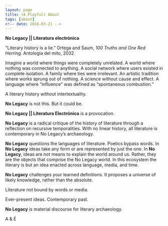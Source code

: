 ```yaml
---
layout: page
title: (A Playful) About
tags: [about]
<!-- date: 2016-03-21 -->
---
```



**No Legacy \|\| Literatura electrónica**

"Literary history is a lie." Ortega and Saum, *100 Truths and One Red Herring.* Antología del mito, 2032

Imagine a world where things were completely unrelated. A world where nothing was connected to anything. A social network where users existed in complete isolation. A family where ties were irrelevant. An artistic tradition where works sprung out of nothing. A science without cause and effect. A language where “influence” was defined as “spontaneous combustion.”

A literary history without intertextuality.

**No Legacy** is not this.
But it could be.

**No Legacy \|\| Literatura Electrónica** is a provocation.

**No Legacy** is a radical critique of the history of literature through a reflection on recursive temporalities. With no linear history, all literature is contemporary in No Legacy’s archaeology.

**No Legacy** questions the languages of literature. Poetics bypass words. In **No Legacy** ideas take any form or are represented by just the one. In **No Legacy**, ideas are not means to explain the world around us. Rather, they are the objects that comprise the No Legacy world. In this ecosystem the literary is but an idea enacted across language, media, and time.

**No Legacy** challenges your learned definitions. It proposes a universe of likely knowledge, rather than the absolute.

Literature not bound by words or media.

Ever-present ideas. Contemporary past.

**No Legacy** is material discourse for literary archaeology.

A & É
